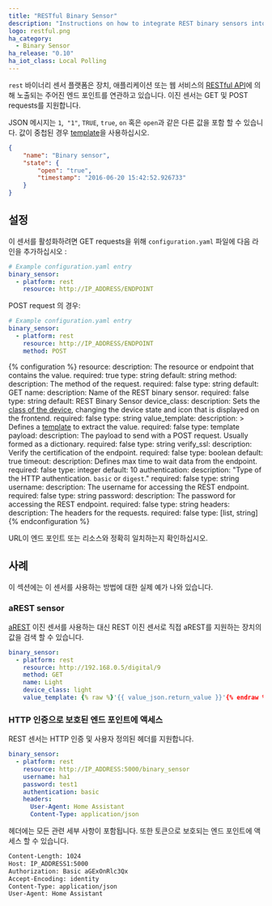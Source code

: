 ```yaml
---
title: "RESTful Binary Sensor"
description: "Instructions on how to integrate REST binary sensors into Home Assistant."
logo: restful.png
ha_category:
  - Binary Sensor
ha_release: "0.10"
ha_iot_class: Local Polling
---
```


`rest` 바이너리 센서 플랫폼은 장치, 애플리케이션 또는 웹 서비스의 [RESTful API](https://en.wikipedia.org/wiki/Representational_state_transfer)에 의해 노출되는 주어진 엔드 포인트를 연관하고 있습니다.
이진 센서는 GET 및 POST requests를 지원합니다.

JSON 메시지는 `1`,` "1"`, `TRUE`, `true`, `on` 혹은 `open`과 같은 다른 값을 포함 할 수 있습니다. 값이 중첩된 경우 [template](/docs/configuration/templating/#processing-incoming-data)을 사용하십시오.

```json
{
    "name": "Binary sensor",
    "state": {
        "open": "true",
        "timestamp": "2016-06-20 15:42:52.926733"
    }
}
```

## 설정

이 센서를 활성화하려면 GET requests을 위해 `configuration.yaml` 파일에 다음 라인을 추가하십시오 :

```yaml
# Example configuration.yaml entry
binary_sensor:
  - platform: rest
    resource: http://IP_ADDRESS/ENDPOINT
```

POST request 의 경우:

```yaml
# Example configuration.yaml entry
binary_sensor:
  - platform: rest
    resource: http://IP_ADDRESS/ENDPOINT
    method: POST
```

{% configuration %}
resource:
  description: The resource or endpoint that contains the value.
  required: true
  type: string
  default: string
method:
  description: The method of the request.
  required: false
  type: string
  default: GET
name:
  description: Name of the REST binary sensor.
  required: false
  type: string
  default: REST Binary Sensor
device_class:
  description: Sets the [class of the device](/integrations/binary_sensor/), changing the device state and icon that is displayed on the frontend.
  required: false
  type: string
value_template:
  description: >
    Defines a [template](/docs/configuration/templating/#processing-incoming-data)
    to extract the value.
  required: false
  type: template
payload:
  description: The payload to send with a POST request. Usually formed as a dictionary.
  required: false
  type: string
verify_ssl:
  description: Verify the certification of the endpoint.
  required: false
  type: boolean
  default: true
timeout:
  description: Defines max time to wait data from the endpoint.
  required: false
  type: integer
  default: 10
authentication:
  description: "Type of the HTTP authentication. `basic` or `digest`."
  required: false
  type: string
username:
  description: The username for accessing the REST endpoint.
  required: false
  type: string
password:
  description: The password for accessing the REST endpoint.
  required: false
  type: string
headers:
  description: The headers for the requests.
  required: false
  type: [list, string]
{% endconfiguration %}

<div class='note warning'>
URL이 엔드 포인트 또는 리소스와 정확히 일치하는지 확인하십시오.
</div>

## 사례

이 섹션에는 이 센서를 사용하는 방법에 대한 실제 예가 나와 있습니다.

### aREST sensor

[aREST](/integrations/arest#binary-sensor) 이진 센서를 사용하는 대신 REST 이진 센서로 직접 aREST를 지원하는 장치의 값을 검색 할 수 있습니다.

```yaml
binary_sensor:
  - platform: rest
    resource: http://192.168.0.5/digital/9
    method: GET
    name: Light
    device_class: light
    value_template: {% raw %}'{{ value_json.return_value }}'{% endraw %}
```

### HTTP 인증으로 보호된 엔드 포인트에 액세스

REST 센서는 HTTP 인증 및 사용자 정의된 헤더를 지원합니다.

```yaml
binary_sensor:
  - platform: rest
    resource: http://IP_ADDRESS:5000/binary_sensor
    username: ha1
    password: test1
    authentication: basic
    headers:
      User-Agent: Home Assistant
      Content-Type: application/json
```

헤더에는 모든 관련 세부 사항이 포함됩니다. 또한 토큰으로 보호되는 엔드 포인트에 액세스 할 수 있습니다.

```bash
Content-Length: 1024
Host: IP_ADDRESS1:5000
Authorization: Basic aGExOnRlc3Qx
Accept-Encoding: identity
Content-Type: application/json
User-Agent: Home Assistant
```
